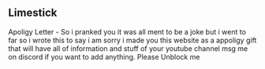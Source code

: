 ## Limestick
Apoligy Letter -
So i pranked you it was all ment to be a joke but i went to far so i wrote this to say i am sorry i made you this website as a appoligy gift that will have all of information and stuff of your youtube channel msg me on discord if you want to add anything. Please Unblock me
